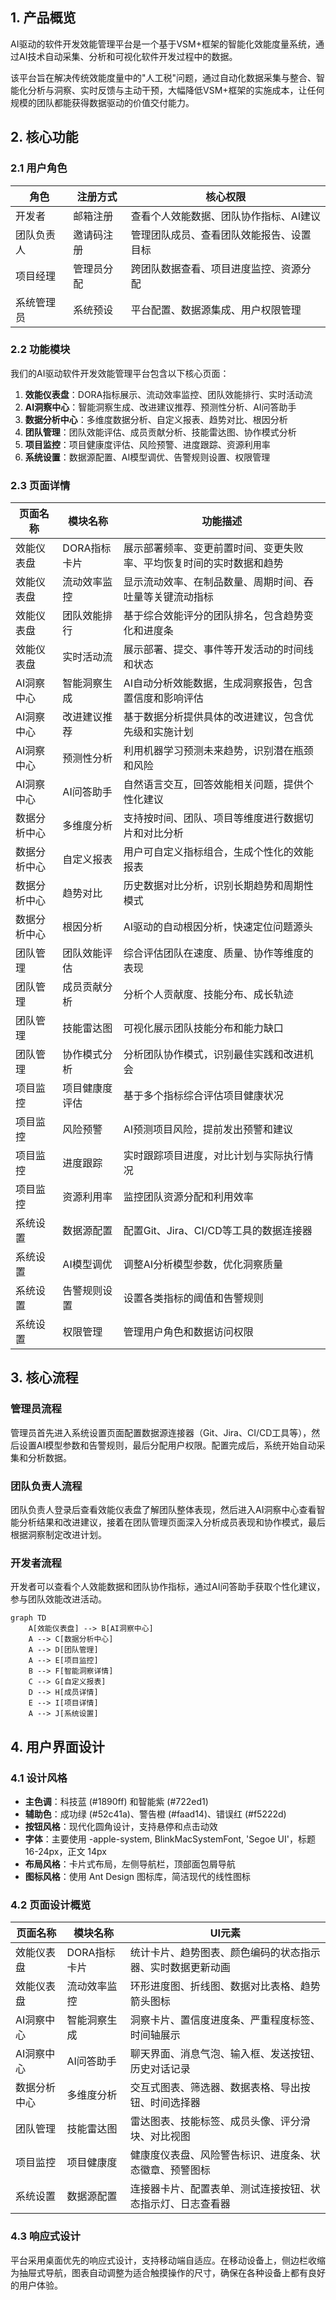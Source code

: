 ## 1. 产品概览

AI驱动的软件开发效能管理平台是一个基于VSM+框架的智能化效能度量系统，通过AI技术自动采集、分析和可视化软件开发过程中的数据。

该平台旨在解决传统效能度量中的"人工税"问题，通过自动化数据采集与整合、智能化分析与洞察、实时反馈与主动干预，大幅降低VSM+框架的实施成本，让任何规模的团队都能获得数据驱动的价值交付能力。

## 2. 核心功能

### 2.1 用户角色

| 角色 | 注册方式 | 核心权限 |
|------|----------|----------|
| 开发者 | 邮箱注册 | 查看个人效能数据、团队协作指标、AI建议 |
| 团队负责人 | 邀请码注册 | 管理团队成员、查看团队效能报告、设置目标 |
| 项目经理 | 管理员分配 | 跨团队数据查看、项目进度监控、资源分配 |
| 系统管理员 | 系统预设 | 平台配置、数据源集成、用户权限管理 |

### 2.2 功能模块

我们的AI驱动软件开发效能管理平台包含以下核心页面：

1. **效能仪表盘**：DORA指标展示、流动效率监控、团队效能排行、实时活动流
2. **AI洞察中心**：智能洞察生成、改进建议推荐、预测性分析、AI问答助手
3. **数据分析中心**：多维度数据分析、自定义报表、趋势对比、根因分析
4. **团队管理**：团队效能评估、成员贡献分析、技能雷达图、协作模式分析
5. **项目监控**：项目健康度评估、风险预警、进度跟踪、资源利用率
6. **系统设置**：数据源配置、AI模型调优、告警规则设置、权限管理

### 2.3 页面详情

| 页面名称 | 模块名称 | 功能描述 |
|----------|----------|----------|
| 效能仪表盘 | DORA指标卡片 | 展示部署频率、变更前置时间、变更失败率、平均恢复时间的实时数据和趋势 |
| 效能仪表盘 | 流动效率监控 | 显示流动效率、在制品数量、周期时间、吞吐量等关键流动指标 |
| 效能仪表盘 | 团队效能排行 | 基于综合效能评分的团队排名，包含趋势变化和进度条 |
| 效能仪表盘 | 实时活动流 | 展示部署、提交、事件等开发活动的时间线和状态 |
| AI洞察中心 | 智能洞察生成 | AI自动分析效能数据，生成洞察报告，包含置信度和影响评估 |
| AI洞察中心 | 改进建议推荐 | 基于数据分析提供具体的改进建议，包含优先级和实施计划 |
| AI洞察中心 | 预测性分析 | 利用机器学习预测未来趋势，识别潜在瓶颈和风险 |
| AI洞察中心 | AI问答助手 | 自然语言交互，回答效能相关问题，提供个性化建议 |
| 数据分析中心 | 多维度分析 | 支持按时间、团队、项目等维度进行数据切片和对比分析 |
| 数据分析中心 | 自定义报表 | 用户可自定义指标组合，生成个性化的效能报表 |
| 数据分析中心 | 趋势对比 | 历史数据对比分析，识别长期趋势和周期性模式 |
| 数据分析中心 | 根因分析 | AI驱动的自动根因分析，快速定位问题源头 |
| 团队管理 | 团队效能评估 | 综合评估团队在速度、质量、协作等维度的表现 |
| 团队管理 | 成员贡献分析 | 分析个人贡献度、技能分布、成长轨迹 |
| 团队管理 | 技能雷达图 | 可视化展示团队技能分布和能力缺口 |
| 团队管理 | 协作模式分析 | 分析团队协作模式，识别最佳实践和改进机会 |
| 项目监控 | 项目健康度评估 | 基于多个指标综合评估项目健康状况 |
| 项目监控 | 风险预警 | AI预测项目风险，提前发出预警和建议 |
| 项目监控 | 进度跟踪 | 实时跟踪项目进度，对比计划与实际执行情况 |
| 项目监控 | 资源利用率 | 监控团队资源分配和利用效率 |
| 系统设置 | 数据源配置 | 配置Git、Jira、CI/CD等工具的数据连接器 |
| 系统设置 | AI模型调优 | 调整AI分析模型参数，优化洞察质量 |
| 系统设置 | 告警规则设置 | 设置各类指标的阈值和告警规则 |
| 系统设置 | 权限管理 | 管理用户角色和数据访问权限 |

## 3. 核心流程

### 管理员流程
管理员首先进入系统设置页面配置数据源连接器（Git、Jira、CI/CD工具等），然后设置AI模型参数和告警规则，最后分配用户权限。配置完成后，系统开始自动采集和分析数据。

### 团队负责人流程
团队负责人登录后查看效能仪表盘了解团队整体表现，然后进入AI洞察中心查看智能分析结果和改进建议，接着在团队管理页面深入分析成员表现和协作模式，最后根据洞察制定改进计划。

### 开发者流程
开发者可以查看个人效能数据和团队协作指标，通过AI问答助手获取个性化建议，参与团队效能改进活动。

```mermaid
graph TD
    A[效能仪表盘] --> B[AI洞察中心]
    A --> C[数据分析中心]
    A --> D[团队管理]
    A --> E[项目监控]
    B --> F[智能洞察详情]
    C --> G[自定义报表]
    D --> H[成员详情]
    E --> I[项目详情]
    A --> J[系统设置]
```

## 4. 用户界面设计

### 4.1 设计风格

- **主色调**：科技蓝 (#1890ff) 和智能紫 (#722ed1)
- **辅助色**：成功绿 (#52c41a)、警告橙 (#faad14)、错误红 (#f5222d)
- **按钮风格**：现代化圆角设计，支持悬停和点击动效
- **字体**：主要使用 -apple-system, BlinkMacSystemFont, 'Segoe UI'，标题 16-24px，正文 14px
- **布局风格**：卡片式布局，左侧导航栏，顶部面包屑导航
- **图标风格**：使用 Ant Design 图标库，简洁现代的线性图标

### 4.2 页面设计概览

| 页面名称 | 模块名称 | UI元素 |
|----------|----------|--------|
| 效能仪表盘 | DORA指标卡片 | 统计卡片、趋势图表、颜色编码的状态指示器、实时数据更新动画 |
| 效能仪表盘 | 流动效率监控 | 环形进度图、折线图、数据对比表格、趋势箭头图标 |
| AI洞察中心 | 智能洞察生成 | 洞察卡片、置信度进度条、严重程度标签、时间轴展示 |
| AI洞察中心 | AI问答助手 | 聊天界面、消息气泡、输入框、发送按钮、历史对话记录 |
| 数据分析中心 | 多维度分析 | 交互式图表、筛选器、数据表格、导出按钮、时间选择器 |
| 团队管理 | 技能雷达图 | 雷达图表、技能标签、成员头像、评分滑块、对比视图 |
| 项目监控 | 项目健康度 | 健康度仪表盘、风险警告标识、进度条、状态徽章、预警图标 |
| 系统设置 | 数据源配置 | 连接器卡片、配置表单、测试连接按钮、状态指示灯、日志查看器 |

### 4.3 响应式设计

平台采用桌面优先的响应式设计，支持移动端自适应。在移动设备上，侧边栏收缩为抽屉式导航，图表自动调整为适合触摸操作的尺寸，确保在各种设备上都有良好的用户体验。